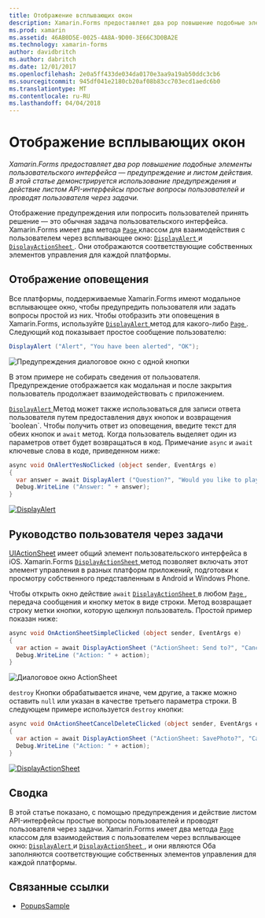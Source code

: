 ```yaml
---
title: Отображение всплывающих окон
description: Xamarin.Forms предоставляет два pop повышение подобные элементы пользовательского интерфейса — предупреждение и листом действия. В этой статье демонстрируется использование предупреждения и действие листом API-интерфейсы простые вопросы пользователей и проводят пользователя через задачи.
ms.prod: xamarin
ms.assetid: 46AB0D5E-0025-4A8A-9D00-3E66C3D0BA2E
ms.technology: xamarin-forms
author: davidbritch
ms.author: dabritch
ms.date: 12/01/2017
ms.openlocfilehash: 2e0a5ff433de034da0170e3aa9a19ab50ddc3cb6
ms.sourcegitcommit: 945df041e2180cb20af08b83cc703ecd1aedc6b0
ms.translationtype: MT
ms.contentlocale: ru-RU
ms.lasthandoff: 04/04/2018
---
```

# <a name="displaying-pop-ups"></a>Отображение всплывающих окон

_Xamarin.Forms предоставляет два pop повышение подобные элементы пользовательского интерфейса — предупреждение и листом действия. В этой статье демонстрируется использование предупреждения и действие листом API-интерфейсы простые вопросы пользователей и проводят пользователя через задачи._

Отображение предупреждения или попросить пользователей принять решение — это обычная задача пользовательского интерфейса. Xamarin.Forms имеет два метода [ `Page` ](https://developer.xamarin.com/api/type/Xamarin.Forms.Page/) классом для взаимодействия с пользователем через всплывающее окно: [ `DisplayAlert` ](https://developer.xamarin.com/api/member/Xamarin.Forms.Page.DisplayAlert(System.String,System.String,System.String)/) и [ `DisplayActionSheet` ](https://developer.xamarin.com/api/member/Xamarin.Forms.Page.DisplayActionSheet(System.String,System.String,System.String,System.String[])/). Они отображаются соответствующие собственных элементов управления для каждой платформы.

## <a name="displaying-an-alert"></a>Отображение оповещения

Все платформы, поддерживаемые Xamarin.Forms имеют модальное всплывающее окно, чтобы предупредить пользователя или задать вопросы простой из них. Чтобы отобразить эти оповещения в Xamarin.Forms, используйте [ `DisplayAlert` ](https://developer.xamarin.com/api/member/Xamarin.Forms.Page.DisplayAlert(System.String,System.String,System.String)/) метод для какого-либо [ `Page` ](https://developer.xamarin.com/api/type/Xamarin.Forms.Page/). Следующий код показывает простое сообщение пользователю:

```csharp
DisplayAlert ("Alert", "You have been alerted", "OK");
```

![](pop-ups-images/alert.png "Предупреждения диалоговое окно с одной кнопки")

В этом примере не собирать сведения от пользователя. Предупреждение отображается как модальная и после закрытия пользователь продолжает взаимодействовать с приложением.

[ `DisplayAlert` ](https://developer.xamarin.com/api/member/Xamarin.Forms.Page.DisplayAlert(System.String,System.String,System.String)/) Метод может также использоваться для записи ответа пользователя путем предоставления двух кнопок и возвращения `boolean`. Чтобы получить ответ из оповещения, введите текст для обеих кнопок и `await` метод. Когда пользователь выделяет один из параметров ответ будет возвращаться в код. Примечание `async` и `await` ключевые слова в коде, приведенном ниже:

```csharp
async void OnAlertYesNoClicked (object sender, EventArgs e)
{
  var answer = await DisplayAlert ("Question?", "Would you like to play a game", "Yes", "No");
  Debug.WriteLine ("Answer: " + answer);
}
```

[![DisplayAlert](pop-ups-images/alert2-sml.png "предупреждения диалоговое окно с кнопками")](pop-ups-images/alert2.png#lightbox "диалоговое окно с кнопками на предупреждения")

## <a name="guiding-users-through-tasks"></a>Руководство пользователя через задачи

[UIActionSheet](https://developer.apple.com/library/ios/documentation/uikit/reference/uiactionsheet_class/Reference/Reference.html) имеет общий элемент пользовательского интерфейса в iOS. Xamarin.Forms [ `DisplayActionSheet` ](https://developer.xamarin.com/api/member/Xamarin.Forms.Page.DisplayActionSheet(System.String,System.String,System.String,System.String[])/) метод позволяет включать этот элемент управления в разных платформ приложений, подготовки к просмотру собственного представленным в Android и Windows Phone.

Чтобы открыть окно действие `await` [ `DisplayActionSheet` ](https://developer.xamarin.com/api/member/Xamarin.Forms.Page.DisplayActionSheet(System.String,System.String,System.String,System.String[])/) в любом [ `Page` ](https://developer.xamarin.com/api/type/Xamarin.Forms.Page/), передача сообщения и кнопку меток в виде строки. Метод возвращает строку метки кнопки, которую щелкнул пользователь. Простой пример показан ниже:

```csharp
async void OnActionSheetSimpleClicked (object sender, EventArgs e)
{
  var action = await DisplayActionSheet ("ActionSheet: Send to?", "Cancel", null, "Email", "Twitter", "Facebook");
  Debug.WriteLine ("Action: " + action);
}
```

![](pop-ups-images/action.png "Диалоговое окно ActionSheet")

`destroy` Кнопки обрабатывается иначе, чем другие, а также можно оставить `null` или указан в качестве третьего параметра строки. В следующем примере используется `destroy` кнопки:

```csharp
async void OnActionSheetCancelDeleteClicked (object sender, EventArgs e)
{
  var action = await DisplayActionSheet ("ActionSheet: SavePhoto?", "Cancel", "Delete", "Photo Roll", "Email");
  Debug.WriteLine ("Action: " + action);
}
```

[![DisplayActionSheet](pop-ups-images/action2-sml.png "диалоговое окно листа действий с кнопкой Destroy")](pop-ups-images/action2.png#lightbox "диалоговое окно листа действий с кнопкой Destroy")

## <a name="summary"></a>Сводка

В этой статье показано, с помощью предупреждения и действие листом API-интерфейсы простые вопросы пользователей и проводят пользователя через задачи. Xamarin.Forms имеет два метода [ `Page` ](https://developer.xamarin.com/api/type/Xamarin.Forms.Page/) классом для взаимодействия с пользователем через всплывающее окно: [ `DisplayAlert` ](https://developer.xamarin.com/api/member/Xamarin.Forms.Page.DisplayAlert(System.String,System.String,System.String)/) и [ `DisplayActionSheet` ](https://developer.xamarin.com/api/member/Xamarin.Forms.Page.DisplayActionSheet(System.String,System.String,System.String,System.String[])/), и они являются Оба заполняются соответствующие собственных элементов управления для каждой платформы.



## <a name="related-links"></a>Связанные ссылки

- [PopupsSample](https://developer.xamarin.com/samples/xamarin-forms/Navigation/Pop-ups/)
